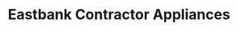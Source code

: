---
title: "Eastbank Contractor Appliances"
url: /portland/eastbank-contractor-appliances/
shop: Haushaltsgeräte
---